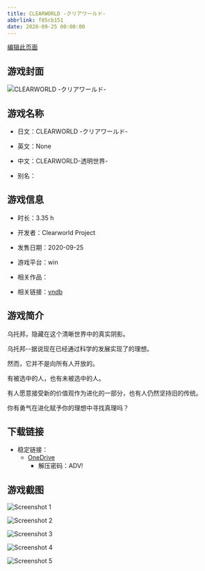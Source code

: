 ```yaml
---
title: CLEARWORLD -クリアワールド-
abbrlink: f85cb151
date: 2020-09-25 00:00:00
---
```

[编辑此页面](https://github.com/ACG-3/ADV3-source/blob/main/source/_posts/games/CLEARWORLD%20-%E3%82%AF%E3%83%AA%E3%82%A2%E3%83%AF%E3%83%BC%E3%83%AB%E3%83%89-.md)

## 游戏封面

![CLEARWORLD -クリアワールド-](https://pan.timero.xyz/onedrive/img_lib_001/CLEARWORLD%20-%E3%82%AF%E3%83%AA%E3%82%A2%E3%83%AF%E3%83%BC%E3%83%AB%E3%83%89-_cover.avif)


## 游戏名称

- 日文：CLEARWORLD -クリアワールド-
- 英文：None
- 中文：CLEARWORLD-透明世界-

- 别名：


## 游戏信息

- 时长：3.35 h
- 开发者：Clearworld Project
- 发售日期：2020-09-25
- 游戏平台：win
- 相关作品：

- 相关链接：[vndb](https://vndb.org/v28646)


## 游戏简介

乌托邦，隐藏在这个清晰世界中的真实阴影。

乌托邦--据说现在已经通过科学的发展实现了的理想。

然而，它并不是向所有人开放的。

有被选中的人，也有未被选中的人。

有人愿意接受新的价值观作为进化的一部分，也有人仍然坚持旧的传统。

你有勇气在进化赋予你的理想中寻找真理吗？




## 下载链接

- 稳定链接：
    - [OneDrive](https://pan.timero.xyz/onedrive/adv_lib_001/CLEARWORLD%20-%E3%82%AF%E3%83%AA%E3%82%A2%E3%83%AF%E3%83%BC%E3%83%AB%E3%83%89-)
        - 解压密码：ADV!



## 游戏截图


![Screenshot 1](https://pan.timero.xyz/onedrive/img_lib_001/CLEARWORLD%20-%E3%82%AF%E3%83%AA%E3%82%A2%E3%83%AF%E3%83%BC%E3%83%AB%E3%83%89-_Screenshot_1.avif)

![Screenshot 2](https://pan.timero.xyz/onedrive/img_lib_001/CLEARWORLD%20-%E3%82%AF%E3%83%AA%E3%82%A2%E3%83%AF%E3%83%BC%E3%83%AB%E3%83%89-_Screenshot_2.avif)

![Screenshot 3](https://pan.timero.xyz/onedrive/img_lib_001/CLEARWORLD%20-%E3%82%AF%E3%83%AA%E3%82%A2%E3%83%AF%E3%83%BC%E3%83%AB%E3%83%89-_Screenshot_3.avif)

![Screenshot 4](https://pan.timero.xyz/onedrive/img_lib_001/CLEARWORLD%20-%E3%82%AF%E3%83%AA%E3%82%A2%E3%83%AF%E3%83%BC%E3%83%AB%E3%83%89-_Screenshot_4.avif)

![Screenshot 5](https://pan.timero.xyz/onedrive/img_lib_001/CLEARWORLD%20-%E3%82%AF%E3%83%AA%E3%82%A2%E3%83%AF%E3%83%BC%E3%83%AB%E3%83%89-_Screenshot_5.avif)

